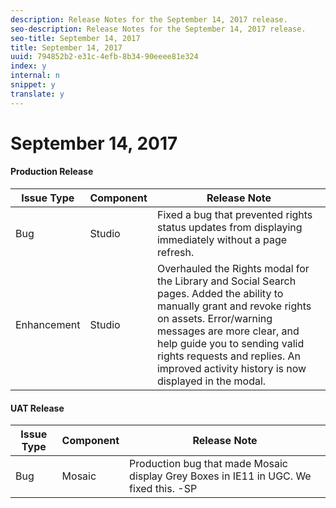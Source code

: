 ```yaml
---
description: Release Notes for the September 14, 2017 release.
seo-description: Release Notes for the September 14, 2017 release.
seo-title: September 14, 2017
title: September 14, 2017
uuid: 794852b2-e31c-4efb-8b34-90eeee81e324
index: y
internal: n
snippet: y
translate: y
---
```


# September 14, 2017


#### Production Release
| **Issue Type** |**Component** |**Release Note** |
|---|---|---|
|  Bug | Studio | Fixed a bug that prevented rights status updates from displaying immediately without a page refresh. |
|  Enhancement | Studio | Overhauled the Rights modal for the Library and Social Search pages. Added the ability to manually grant and revoke rights on assets. Error/warning messages are more clear, and help guide you to sending valid rights requests and replies. An improved activity history is now displayed in the modal. |


#### UAT Release
| **Issue Type** |**Component** |**Release Note** |
|---|---|---|
|  Bug | Mosaic | Production bug that made Mosaic display Grey Boxes in IE11 in UGC. We fixed this. -SP |


